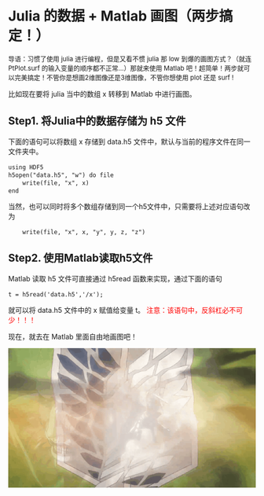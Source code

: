 # Julia 的数据 + Matlab 画图（两步搞定！）

<font size=2>导语：习惯了使用 julia 进行编程，但是又看不惯 julia 那 low 到爆的画图方式？（就连 PtPlot.surf 的输入变量的顺序都不正常...）那就来使用 Matlab 吧！超简单！两步就可以完美搞定！不管你是想画2维图像还是3维图像，不管你想使用 plot 还是 surf !</font>



比如现在要将 julia 当中的数组 x 转移到 Matlab 中进行画图。

## Step1. 将Julia中的数据存储为 h5 文件	

下面的语句可以将数组 x 存储到 data.h5 文件中，默认与当前的程序文件在同一文件夹中。

```
using HDF5
h5open("data.h5", "w") do file
    write(file, "x", x) 
end
```

当然，也可以同时将多个数组存储到同一个h5文件中，只需要将上述对应语句改为

```
    write(file, "x", x, "y", y, z, "z") 
```

## Step2. 使用Matlab读取h5文件

Matlab 读取 h5 文件可直接通过 h5read 函数来实现，通过下面的语句

```
t = h5read('data.h5','/x');
```

就可以将 data.h5 文件中的 x 赋值给变量 t。 <font color = red>  注意：该语句中，反斜杠必不可少！！！</font>



现在，就去在 Matlab 里面自由地画图吧！



![](freedom1.gif)

